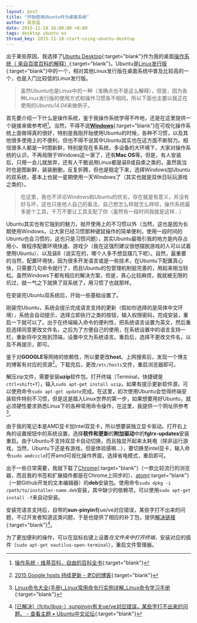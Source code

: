 ```yaml
---
layout: post
title: "开始使用Ubuntu作为桌面系统"
author: 吴彦昌
date: 2015-11-18 16:00:00 +8:00
tags: desktop ubuntu os
thread_key: 2015-11-18-start-using-ubuntu-desktop
---
```


出于某些原因，我选择了[Ubuntu Desktop](http://www.ubuntu.org.cn/download/desktop){:target="blank"}作为我的桌面[操作系统（ 来自百度百科的解释）](http://baike.baidu.com/link?url=d8g_hrzY2cYAaG9OMCb975CGJEMZrDvwhMgzNI3MtdVIYYOjgSbgsirL2qgJNNCOEgqEzI2AjsPy1NSz1I5A4-cdAfWF7BCu3wDQOpFYdhq){:target="blank"}。Ubuntu是[Linux发行版](https://zh.wikipedia.org/wiki/Linux%E5%8F%91%E8%A1%8C%E7%89%88){:target="blank"}中的一个，相对其他Linux发行版在桌面系统中普及比较高的一个，也是入门比较低的Linux发行版。

> 虽然Ubuntu也是Linux中的一种（准确点也不是这么解释），但是，因为各种Linux发行版的使用方式和操作习惯各不相同，所以下面也主要以我正在使用的*Ubuntu14.04*来做例子。

首先要介绍一下什么是操作系统，鉴于我操作系统学得不咋地，还是在这里提供一个链接来做参考吧[^OS_wiki]。当然，不得不说[**Windows**](https://www.microsoft.com/zh-cn/windows/){:target="blank"}在可视化操作系统上面做得真的很好，特别是我刚开始使用Ubuntu的时候，各种不习惯，以及其他很多使用上的不便利，但也不得不说其中Ubuntu其实也在这方面不断努力。相信很多人都是一时图新鲜，特别是现在多系统，多设备的大环境下，大家对操作系统的认识，不再局限于Windows这一家了，还有**Mac OS**等。但是，有人安装后，只用一会儿就放弃，还有人干脆说用Linux都是装B或自虐之类的，虽然我当时也是图新鲜，装装删删，反复折腾，但也是稳定下来，选择Windows加Ubuntu的双系统，基本上也就一星期使用一天Windows了（其实也就是双休日玩玩游戏之类的）。

> 在这里，我也不评论Windows和Ubuntu的优劣，存在就是有意义，并没有好与坏，这也只是他人自己的看法，自己想怎么样就怎么样呗，操作系统最多是个工具，千万不要让工具支配了你（虽然有一段时间我就是这样...）

Ubuntu其实也有它独到的魅力，抛开使用上的不习惯以外（当然，这也是因为长期使用Windows，让大家已经习惯那种键鼠操作的简单便利，使用一段时间的Ubuntu也会习惯的，这也只是习惯问题），其实Ubuntu最吸引我的地方是内存占用小、做程序配置环境快速、游戏少（我在这强烈建议很想摆脱游戏的人可以试着使用Ubuntu）、以及装B（说实在的，哪个人多不想显摆几下呢）。自然，最重要的当然，配置环境快，因为很多开发语言或是一些技术，在Ubuntu下配置真心快，只需要几句命令就行了，而且Ubuntu的包管理机制挺完善的，用起来相当轻松。虽然Windows下都有相应的解决方案，但是，真心比较麻烦，我就被无限的坑过，就一气之下就换了双系统了，用习惯了也就那样。

在安装完Ubuntu双系统后，开始一些基础设置了。

刚装完Ubuntu，系统会提示完成语言支持的更新（假如你选择的是简体中文环境），系统会自动提示，选择立即执行之类的按钮，输入权限密码，完成安装，重启一下就可以了。出于在终端输入命令的便利性，把系统语言设置为英文，然后重启选择同意更改文件名，之后为了方便自己的使用，在系统设置中的语言支持一栏，重新将中文拖到顶端，设置中文为系统语言。重启后，选择不更改文件名，以及不再提示，即可。

鉴于对**GOOGLE**等网络的依赖性，所以要更改**host**。上网搜索后，发现一个博主的博客有对应的资源[^google-hosts]。下载完后，更改`/etc/hosts`文件，重启浏览器即可。

解压zip文件，需要安装**uzip**软件包。打开终端（Terminal，快捷键是`ctrl+shift+T`），输入`sudo apt-get install uzip`，如果有提示更新软件源，可以使用命令`sudo apt-get update`完成。在这里，初次使用Ubuntu会觉得终端安装软件特别不习惯，但是这是踏入Linux世界的第一步，如果想要用好Ubuntu，就必须硬性要求熟悉Linux下的各种常用命令操作，在这里，我提供一个网址供参考[^linux_command]。

由于我的笔记本是AMD显卡加Intel双显卡，所以想要装独立显卡驱动。打开右上角的设置按钮中的系统设置，选择**软件和更新**的**附加驱动**中的**fglrx-updates**安装重启。由于Ubuntu不支持双显卡自动切换，而且独显开起来太耗电（除非运行游戏，当然，Ubuntu下还是有游戏，但是体验感嘛...），要切换至intel显卡，输入命令`sudo amdcccle`打开amd可视化操作界面，选择省电模式，重启即可。

出于一些日常需要，我就下载了[Chrome](https://www.google.com/chrome/browser/desktop/index.html){:target="blank"}（一款比较流行的浏览器，而且我的书签和扩展插件都是在Chrome上同步的）、[atom](https://atom.io/){:target="blank"}（一款Github开发的文本编辑器）的**deb**安装包。使用命令`sudo dpkg -i /path/to/installer-name.deb`安装，其中缺少的依赖项，可以使用`sudo apt-get install -f`来自动安装。

安装完语言支持后，自带的**sun-pinyin**有ue/ve对应错误，某些字打不出来的问题，不过开发者知道这类问题，于是也提供了相应的补丁包，提供[解决链接](http://forum.ubuntu.org.cn/viewtopic.php?t=460618){:target="blank"}[^sun-pinyin]。

为了更加便利的操作，可以在鼠标右键上设置*在文件夹中打开终端*，安装对应的插件（`sudo apt-get nautilus-open-terminal`），重启文件管理器。


[^OS_wiki]: [操作系统 - 维基百科，自由的百科全书](https://zh.wikipedia.org/wiki/%E6%93%8D%E4%BD%9C%E7%B3%BB%E7%BB%9F){:target="blank"}
[^google-hosts]: [2015 Google hosts 持续更新 - 老D的博客](http://laod.cn/hosts/2015-google-hosts.html){:target="blank"}
[^linux_command]: [Linux命令大全(手册)_Linux常用命令行实例详解_Linux命令学习手册](http://man.linuxde.net/){:target="blank"}
[^sun-pinyin]: [[已解决]（fcitx/ibus-）sunpinyin有关ue/ve对应错误，某些字打不出来的问题。 - 查看主题 • Ubuntu中文论坛](http://forum.ubuntu.org.cn/viewtopic.php?t=460618){:target="blank"}

